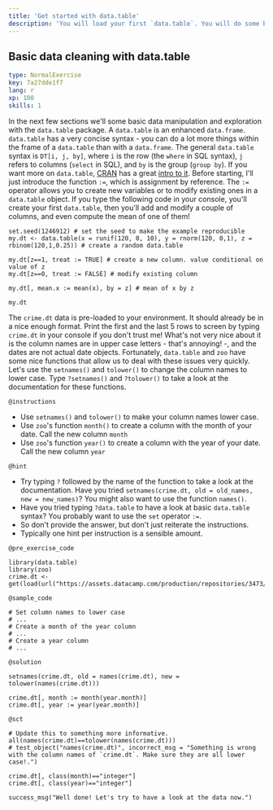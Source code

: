 ```yaml
---
title: 'Get started with data.table'
description: 'You will load your first `data.table`. You will do some basic data cleaning, like changing column names, and formatting date columns.'
---
```


## Basic data cleaning with data.table

```yaml
type: NormalExercise
key: 7a27dde1f7
lang: r
xp: 100
skills: 1
```

In the next few sections we'll some basic data manipulation and exploration with the `data.table` package. A `data.table` is an enhanced `data.frame`. `data.table` has a very concise syntax - you can do a lot more things within the frame of a `data.table` than with a `data.frame`. The general `data.table` syntax is `DT[i, j, by]`, where `i` is the row (the `where` in SQL syntax), `j` refers to columns (`select` in SQL), and `by` is the group (`group by`). If you want more on `data.table`, [CRAN](https://cran.r-project.org/) has a great [intro to it](https://cran.r-project.org/web/packages/data.table/vignettes/datatable-intro.html). Before starting, I'll just introduce the function `:=`, which is assignment by reference. The `:=` operator allows you to create new variables or to modify existing ones in a `data.table` object. If you type the following code in your console, you'll create your first `data.table`, then you'll add and modify a couple of columns, and even compute the mean of one of them!

```{r}
set.seed(1246912) # set the seed to make the example reproducible
my.dt <- data.table(x = runif(120, 0, 10), y = rnorm(120, 0,1), z = rbinom(120,1,0.25)) # create a random data.table

my.dt[z==1, treat := TRUE] # create a new column. value conditional on value of z
my.dt[z==0, treat := FALSE] # modify existing column

my.dt[, mean.x := mean(x), by = z] # mean of x by z

my.dt
```

The `crime.dt` data is pre-loaded to your environment. It should already be in a nice enough format. Print the first and the last 5 rows to screen by typing `crime.dt` in your console if you don't trust me! What's not very nice about it is the column names are in upper case letters - that's annoying! -, and the dates are not actual date objects. Fortunately, `data.table` and `zoo` have some nice functions that allow us to deal with these issues very quickly. Let's use the `setnames()` and `tolower()` to change the column names to lower case. Type `?setnames()` and `?tolower()` to take a look at the documentation for these functions.

`@instructions`
- Use `setnames()` and `tolower()` to make your column names lower case.
- Use `zoo`'s function `month()` to create a column with the month of your date. Call the new column `month`
- Use `zoo`'s function `year()` to create a column with the year of your date. Call the new column `year`

`@hint`
- Try typing `?` followed by the name of the function to take a look at the documentation. Have you tried `setnames(crime.dt, old = old_names, new = new_names)`? You might also want to use the function `names()`.
- Have you tried typing `?data.table` to have a look at basic `data.table` syntax? You probably want to use the `set` operator `:=`.
- So don't provide the answer, but don't just reiterate the instructions.
- Typically one hint per instruction is a sensible amount.

`@pre_exercise_code`
```{r}
library(data.table)
library(zoo)
crime.dt <- get(load(url("https://assets.datacamp.com/production/repositories/3473/datasets/a08af3755786bab574c5b4e565922980a72bd612/crime_dt_wide.rda")))
```

`@sample_code`
```{r}
# Set column names to lower case
# ...
# Create a month of the year column
# ...
# Create a year column
# ...
```

`@solution`
```{r}
setnames(crime.dt, old = names(crime.dt), new = tolower(names(crime.dt)))

crime.dt[, month := month(year.month)]
crime.dt[, year := year(year.month)]
```

`@sct`
```{r}
# Update this to something more informative.
all(names(crime.dt)==tolower(names(crime.dt)))
# test_object("names(crime.dt)", incorrect_msg = "Something is wrong with the column names of `crime.dt`. Make sure they are all lower case!.")
       
crime.dt[, class(month)=="integer"]
crime.dt[, class(year)=="integer"]

success_msg("Well done! Let's try to have a look at the data now.")
```
